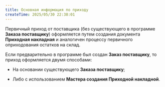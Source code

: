 ```yaml
---
title: Основная информация по приходу
createTime: 2025/05/30 22:38:01
---
```

Первичный приход от поставщика (без существующего в программе **Заказа поставщику**) оформляется путем создания документа **Приходная накладная** и аналогичен процессу первичного оприходования остатков на склад.

Если предварительно в программе был создан **Заказ поставщику**, то приход оформляется двумя способами:

- На основании существующего **Заказа поставщику**;

- Либо с использованием **Мастера создания Приходной накладной**.